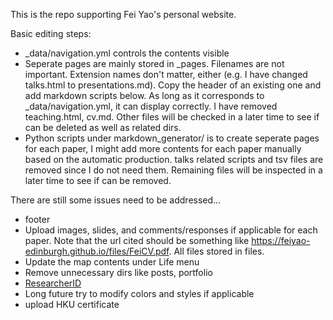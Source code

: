 This is the repo supporting Fei Yao's personal website.

Basic editing steps:
- \_data/navigation.yml controls the contents visible
- Seperate pages are mainly stored in \_pages. Filenames are not important. Extension names don't matter, either (e.g. I have changed talks.html to presentations.md). Copy the header of an existing one and add markdown scripts below. As long as it corresponds to \_data/navigation.yml, it can display correctly. I have removed teaching.html, cv.md. Other files will be checked in a later time to see if can be deleted as well as related dirs.
- Python scripts under markdown_generator/ is to create seperate pages for each paper, I might add more contents for each paper manually based on the automatic production. talks related scripts and tsv files are removed since I do not need them. Remaining files will be inspected in a later time to see if can be removed.

There are still some issues need to be addressed...
- footer
- Upload images, slides, and comments/responses if applicable for each paper. Note that the url cited should be something like https://feiyao-edinburgh.github.io/files/FeiCV.pdf. All files stored in files.
- Update the map contents under Life menu
- Remove unnecessary dirs like posts, portfolio
- [ResearcherID](https://publons.com/researcher/2061962/fei-yao/)
- Long future try to modify colors and styles if applicable
- upload HKU certificate
